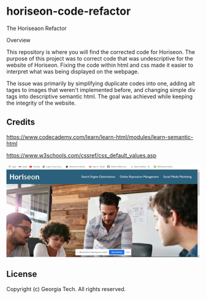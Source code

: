 # horiseon-code-refactor

The Horiseaon Refactor 

Overview 

This repository is where you will find the corrected code for Horiseon. The purpose of this project was to correct code that was undescriptive for the website of Horiseon. Fixing the code within html and css made it easier to interpret what was being displayed on the webpage. 

The issue was primarily by simplifying duplicate codes into one, adding alt tages to images that weren't implemented before, and changing simple div tags into descriptive semantic html. The goal was achieved while keeping the integrity of the website. 
## Credits

https://www.codecademy.com/learn/learn-html/modules/learn-semantic-html

https://www.w3schools.com/cssref/css_default_values.asp





![Horiseon](Horiseon.PNG)




## License

Copyright (c) Georgia Tech. All rights reserved.
